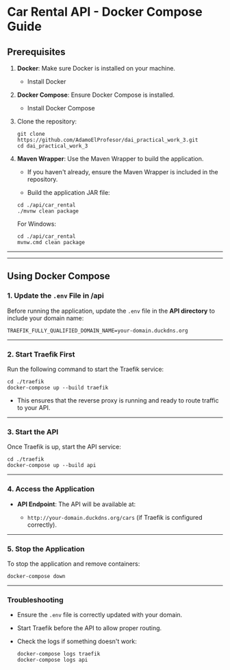 Car Rental API - Docker Compose Guide
=====================================

Prerequisites
-------------

1.  **Docker**: Make sure Docker is installed on your machine.

    -   Install Docker

2.  **Docker Compose**: Ensure Docker Compose is installed.

    -   Install Docker Compose

3.  Clone the repository:

    ```
    git clone https://github.com/AdamoElProfesor/dai_practical_work_3.git
    cd dai_practical_work_3
    ```

4. **Maven Wrapper**: Use the Maven Wrapper to build the application.

    -   If you haven't already, ensure the Maven Wrapper is included in the repository.

    -   Build the application JAR file:

    ```
    cd ./api/car_rental
    ./mvnw clean package
    ```

    For Windows:

    ```
   cd ./api/car_rental
    mvnw.cmd clean package
    ```

* * * * *

* * * * *

Using Docker Compose
--------------------

### 1\. Update the `.env` File in /api

Before running the application, update the `.env` file in the **API directory** to include your domain name:

```
TRAEFIK_FULLY_QUALIFIED_DOMAIN_NAME=your-domain.duckdns.org
```

* * * * *

### 2\. Start Traefik First

Run the following command to start the Traefik service:

```
cd ./traefik
docker-compose up --build traefik
```

-   This ensures that the reverse proxy is running and ready to route traffic to your API.

* * * * *

### 3\. Start the API

Once Traefik is up, start the API service:

```
cd ./traefik
docker-compose up --build api
```

* * * * *

### 4\. Access the Application

-   **API Endpoint**: The API will be available at:

    -   `http://your-domain.duckdns.org/cars` (if Traefik is configured correctly).

* * * * *

### 5\. Stop the Application

To stop the application and remove containers:

```
docker-compose down
```

* * * * *

### Troubleshooting

-   Ensure the `.env` file is correctly updated with your domain.

-   Start Traefik before the API to allow proper routing.

-   Check the logs if something doesn't work:

    ```
    docker-compose logs traefik
    docker-compose logs api
    ```